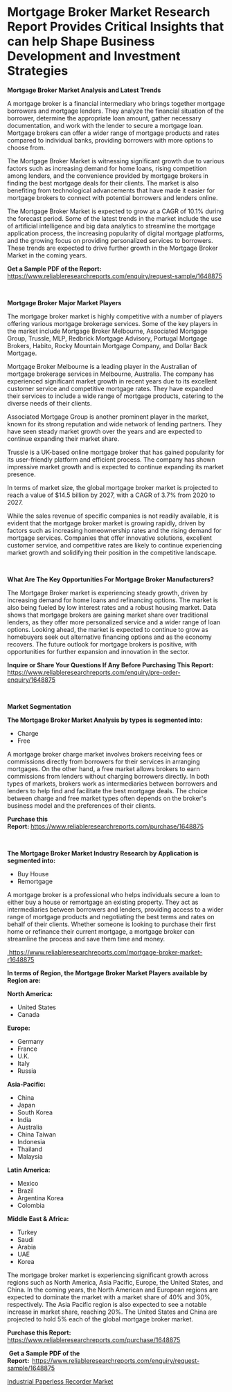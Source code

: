 <p><h1>Mortgage Broker Market Research Report Provides Critical Insights that can help Shape Business Development and Investment Strategies</h1></p><p><strong>Mortgage Broker Market Analysis and Latest Trends</strong></p>
<p><p>A mortgage broker is a financial intermediary who brings together mortgage borrowers and mortgage lenders. They analyze the financial situation of the borrower, determine the appropriate loan amount, gather necessary documentation, and work with the lender to secure a mortgage loan. Mortgage brokers can offer a wider range of mortgage products and rates compared to individual banks, providing borrowers with more options to choose from.</p><p>The Mortgage Broker Market is witnessing significant growth due to various factors such as increasing demand for home loans, rising competition among lenders, and the convenience provided by mortgage brokers in finding the best mortgage deals for their clients. The market is also benefiting from technological advancements that have made it easier for mortgage brokers to connect with potential borrowers and lenders online.</p><p>The Mortgage Broker Market is expected to grow at a CAGR of 10.1% during the forecast period. Some of the latest trends in the market include the use of artificial intelligence and big data analytics to streamline the mortgage application process, the increasing popularity of digital mortgage platforms, and the growing focus on providing personalized services to borrowers. These trends are expected to drive further growth in the Mortgage Broker Market in the coming years.</p></p>
<p><strong>Get a Sample PDF of the Report:&nbsp;</strong> <a href="https://www.reliableresearchreports.com/enquiry/request-sample/1648875">https://www.reliableresearchreports.com/enquiry/request-sample/1648875</a></p>
<p>&nbsp;</p>
<p><strong>Mortgage Broker Major Market Players</strong></p>
<p><p>The mortgage broker market is highly competitive with a number of players offering various mortgage brokerage services. Some of the key players in the market include Mortgage Broker Melbourne, Associated Mortgage Group, Trussle, MLP, Redbrick Mortgage Advisory, Portugal Mortgage Brokers, Habito, Rocky Mountain Mortgage Company, and Dollar Back Mortgage.</p><p>Mortgage Broker Melbourne is a leading player in the Australian of mortgage brokerage services in Melbourne, Australia. The company has experienced significant market growth in recent years due to its excellent customer service and competitive mortgage rates. They have expanded their services to include a wide range of mortgage products, catering to the diverse needs of their clients.</p><p>Associated Mortgage Group is another prominent player in the market, known for its strong reputation and wide network of lending partners. They have seen steady market growth over the years and are expected to continue expanding their market share.</p><p>Trussle is a UK-based online mortgage broker that has gained popularity for its user-friendly platform and efficient process. The company has shown impressive market growth and is expected to continue expanding its market presence.</p><p>In terms of market size, the global mortgage broker market is projected to reach a value of $14.5 billion by 2027, with a CAGR of 3.7% from 2020 to 2027.</p><p>While the sales revenue of specific companies is not readily available, it is evident that the mortgage broker market is growing rapidly, driven by factors such as increasing homeownership rates and the rising demand for mortgage services. Companies that offer innovative solutions, excellent customer service, and competitive rates are likely to continue experiencing market growth and solidifying their position in the competitive landscape.</p></p>
<p>&nbsp;</p>
<p><strong>What Are The Key Opportunities For Mortgage Broker Manufacturers?</strong></p>
<p><p>The Mortgage Broker market is experiencing steady growth, driven by increasing demand for home loans and refinancing options. The market is also being fueled by low interest rates and a robust housing market. Data shows that mortgage brokers are gaining market share over traditional lenders, as they offer more personalized service and a wider range of loan options. Looking ahead, the market is expected to continue to grow as homebuyers seek out alternative financing options and as the economy recovers. The future outlook for mortgage brokers is positive, with opportunities for further expansion and innovation in the sector.</p></p>
<p><strong>Inquire or Share Your Questions If Any Before Purchasing This Report:</strong> <a href="https://www.reliableresearchreports.com/enquiry/pre-order-enquiry/1648875">https://www.reliableresearchreports.com/enquiry/pre-order-enquiry/1648875</a></p>
<p>&nbsp;</p>
<p><strong>Market Segmentation</strong></p>
<p><strong>The Mortgage Broker Market Analysis by types is segmented into:</strong></p>
<p><ul><li>Charge</li><li>Free</li></ul></p>
<p><p>A mortgage broker charge market involves brokers receiving fees or commissions directly from borrowers for their services in arranging mortgages. On the other hand, a free market allows brokers to earn commissions from lenders without charging borrowers directly. In both types of markets, brokers work as intermediaries between borrowers and lenders to help find and facilitate the best mortgage deals. The choice between charge and free market types often depends on the broker's business model and the preferences of their clients.</p></p>
<p><strong>Purchase this Report:&nbsp;</strong><a href="https://www.reliableresearchreports.com/purchase/1648875">https://www.reliableresearchreports.com/purchase/1648875</a></p>
<p>&nbsp;</p>
<p><strong>The Mortgage Broker Market Industry Research by Application is segmented into:</strong></p>
<p><ul><li>Buy House</li><li>Remortgage</li></ul></p>
<p><p>A mortgage broker is a professional who helps individuals secure a loan to either buy a house or remortgage an existing property. They act as intermediaries between borrowers and lenders, providing access to a wider range of mortgage products and negotiating the best terms and rates on behalf of their clients. Whether someone is looking to purchase their first home or refinance their current mortgage, a mortgage broker can streamline the process and save them time and money.</p></p>
<p><a href="https://www.reliableresearchreports.com/mortgage-broker-market-r1648875">&nbsp;https://www.reliableresearchreports.com/mortgage-broker-market-r1648875</a></p>
<p><strong>In terms of Region, the Mortgage Broker Market Players available by Region are:</strong></p>
<p>
    <p> <strong> North America: </strong>
        <ul>
            <li>United States</li>
            <li>Canada</li>
        </ul>
        </p> 
    <p> <strong> Europe: </strong>
        <ul>
            <li>Germany</li>
            <li>France</li>
            <li>U.K.</li>
            <li>Italy</li>
            <li>Russia</li>
        </ul>
        </p> 
    <p> <strong> Asia-Pacific: </strong>
        <ul>
            <li>China</li>
            <li>Japan</li>
            <li>South Korea</li>
            <li>India</li>
            <li>Australia</li>
            <li>China Taiwan</li>
            <li>Indonesia</li>
            <li>Thailand</li>
            <li>Malaysia</li>
        </ul>
        </p> 
    <p> <strong> Latin America: </strong>
        <ul>
            <li>Mexico</li>
            <li>Brazil</li>
            <li>Argentina Korea</li>
            <li>Colombia</li>
        </ul>
        </p> 
    <p> <strong> Middle East & Africa: </strong>
        <ul>
            <li>Turkey</li>
            <li>Saudi</li>
            <li>Arabia</li>
            <li>UAE</li>
            <li>Korea</li>
        </ul>
    </p>
    </p>
<p><p>The mortgage broker market is experiencing significant growth across regions such as North America, Asia Pacific, Europe, the United States, and China. In the coming years, the North American and European regions are expected to dominate the market with a market share of 40% and 30%, respectively. The Asia Pacific region is also expected to see a notable increase in market share, reaching 20%. The United States and China are projected to hold 5% each of the global mortgage broker market.</p></p>
<p><strong>Purchase this Report: </strong><a href="https://www.reliableresearchreports.com/purchase/1648875">https://www.reliableresearchreports.com/purchase/1648875</a></p>
<p>&nbsp;<strong>Get a Sample PDF of the Report:&nbsp;&nbsp;</strong><a href="https://www.reliableresearchreports.com/enquiry/request-sample/1648875">https://www.reliableresearchreports.com/enquiry/request-sample/1648875</a></p>
<p><strong></strong></p>
<p><p><a href="https://www.linkedin.com/pulse/industrial-paperless-recorder-market-dynamics-2024-2031-also-its-bdvbe">Industrial Paperless Recorder Market</a></p></p>